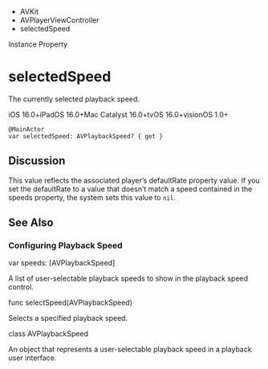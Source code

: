 

- AVKit
- AVPlayerViewController
-  selectedSpeed 

Instance Property

# selectedSpeed

The currently selected playback speed.

iOS 16.0+iPadOS 16.0+Mac Catalyst 16.0+tvOS 16.0+visionOS 1.0+

``` source
@MainActor
var selectedSpeed: AVPlaybackSpeed? { get }
```

## Discussion

This value reflects the associated player’s defaultRate property value. If you set the defaultRate to a value that doesn’t match a speed contained in the speeds property, the system sets this value to `nil`.

## See Also

### Configuring Playback Speed

var speeds: [AVPlaybackSpeed]

A list of user-selectable playback speeds to show in the playback speed control.

func selectSpeed(AVPlaybackSpeed)

Selects a specified playback speed.

class AVPlaybackSpeed

An object that represents a user-selectable playback speed in a playback user interface.

